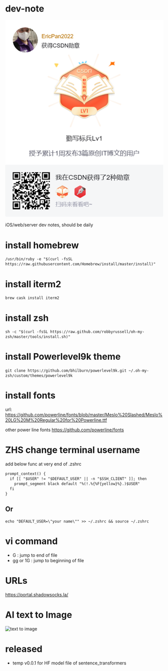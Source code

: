 # dev-note
![CSDN Bages](./images/csdn_bages.png)

iOS/web/server dev notes, should be daily

# install homebrew 
```
/usr/bin/ruby -e "$(curl -fsSL https://raw.githubusercontent.com/Homebrew/install/master/install)"
```

# install iterm2 
```
brew cask install iterm2
```
# install zsh 
```
sh -c "$(curl -fsSL https://raw.github.com/robbyrussell/oh-my-zsh/master/tools/install.sh)"
```
# install  Powerlevel9k theme
```
git clone https://github.com/bhilburn/powerlevel9k.git ~/.oh-my-zsh/custom/themes/powerlevel9k
```

# install fonts 
url: https://github.com/powerline/fonts/blob/master/Meslo%20Slashed/Meslo%20LG%20M%20Regular%20for%20Powerline.ttf

other power line fonts 
https://github.com/powerline/fonts

# ZHS change terminal username 
add below func at very end of .zshrc

```
prompt_context() {
  if [[ "$USER" != "$DEFAULT_USER" || -n "$SSH_CLIENT" ]]; then
    prompt_segment black default "%(!.%{%F{yellow}%}.)$USER"
  fi
}
```
## Or 
```
echo "DEFAULT_USER=\"your name\"" >> ~/.zshrc && source ~/.zshrc
```

# vi command 
- G : jump to end of file
- gg or 1G : jump to beginning of file

# URLs
https://portal.shadowsocks.la/

# AI text to Image

![text to image](https://image.pollinations.ai/prompt/a%20Girl%20in%20blue%20JK%20Skirt?width=512&height=512&seed=89&model=ai.flux) 

# released

- temp v0.0.1 for HF model file of sentence_transformers

